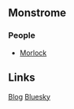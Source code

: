 ## Monstrome

### People

- [Morlock](/monsters/morlock)

## Links

[Blog](https://goblinpunch.blogspot.com/)
[Bluesky](https://bsky.app/profile/goblinpunch.bsky.social/)

